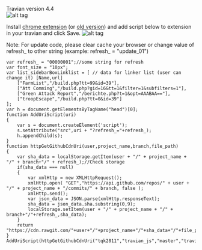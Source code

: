 Travian version 4.4  
![alt tag](https://cdn.rawgit.com/tqk2811/travian_js/e96b9fa5/demo.png)

Install [chrome extension](https://chrome.google.com/webstore/detail/ddbjnfjiigjmcpcpkmhogomapikjbjdk) (or [old version](https://chrome.google.com/webstore/detail/poakhlngfciodnhlhhgnaaelnpjljija)) and add script below to extension in your travian and click Save.
![alt tag](https://cdn.rawgit.com/tqk2811/travian_js/24405543/example.png)

Note: For update code, please clear cache your browser or change value of refresh_ to other string (example: refresh_ = "update_01")

```
var refresh_ = "00000001";//some string for refresh
var font_size = "10px";
var list_sidebarBoxLinklist = [ // data for linker list (user can change it) [Name,url]
    ["FarmList","/build.php?tt=99&id=39"],
    ["Att Comming","/build.php?gid=16&tt=1&filter=1&subfilters=1"],
    ["Green Attack Report","/berichte.php?t=1&opt=AAABAA=="],
    ["troopEscape","/build.php?tt=0&id=39"]
];
var h = document.getElementsByTagName("head")[0];
function AddUriScript(uri)
{
    var s = document.createElement('script');
    s.setAttribute("src",uri + "?refresh_="+refresh_);
    h.appendChild(s);
}
function httpGetGithubCdnUri(user,project_name,branch,file_path)
{    
    var sha_data = localStorage.getItem(user + "/" + project_name + "/" + branch+"/" + refresh_);//Check storage
    if(sha_data === null)
    {
        var xmlHttp = new XMLHttpRequest();
        xmlHttp.open( "GET","https://api.github.com/repos/" + user + "/" + project_name + "/commits/" + branch, false );
        xmlHttp.send();		
        var json_data = JSON.parse(xmlHttp.responseText);		
        sha_data = json_data.sha.substring(0,9);
        localStorage.setItem(user + "/" + project_name + "/" + branch+"/"+refresh_,sha_data);
    }
    return "https://cdn.rawgit.com/"+user+"/"+project_name+"/"+sha_data+"/"+file_path;
}
AddUriScript(httpGetGithubCdnUri("tqk2811","travian_js","master","travian_libs.js"));
```

